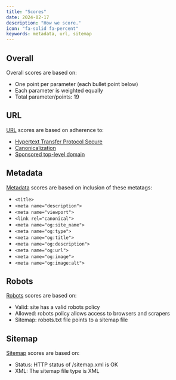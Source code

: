 ```yaml
---
title: "Scores"
date: 2024-02-17
description: "How we score."
icon: "fa-solid fa-percent"
keywords: metadata, url, sitemap
---
```


## Overall

Overall scores are based on:

* One point per parameter (each bullet point below)
* Each parameter is weighted equally
* Total parameter/points: 19

## URL

[URL](/url) scores are based on adherence to:

* [Hypertext Transfer Protocol Secure](/https)
* [Canonicalization](/canonicalization)
* [Sponsored top-level domain](/stld)

## Metadata

[Metadata](/metadata) scores are based on inclusion of these metatags:

* `<title>`
* `<meta name="description">`
* `<meta name="viewport">`
* `<link rel="canonical">`
* `<meta name="og:site_name">`
* `<meta name="og:type">`
* `<meta name="og:title">`
* `<meta name="og:description">`
* `<meta name="og:url">`
* `<meta name="og:image">`
* `<meta name="og:image:alt">`

## Robots

[Robots](/robots) scores are based on:

* Valid: site has a valid robots policy
* Allowed: robots policy allows access to browsers and scrapers	
* Sitemap: robots.txt file points to a sitemap file

## Sitemap

[Sitemap](/sitemap) scores are based on:

* Status: HTTP status of /sitemap.xml is OK
* XML: The sitemap file type is XML